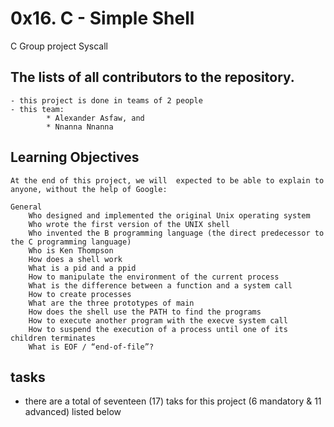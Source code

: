 # 0x16. C - Simple Shell
  C Group project Syscall


## The lists of all contributors to the repository.

	- this project is done in teams of 2 people 
	- this team: 
  			* Alexander Asfaw, and
   			* Nnanna Nnanna


## Learning Objectives

	At the end of this project, we will  expected to be able to explain to anyone, without the help of Google:

	General
		Who designed and implemented the original Unix operating system
		Who wrote the first version of the UNIX shell
		Who invented the B programming language (the direct predecessor to the C programming language)
		Who is Ken Thompson
		How does a shell work
		What is a pid and a ppid
		How to manipulate the environment of the current process
		What is the difference between a function and a system call
		How to create processes
		What are the three prototypes of main
		How does the shell use the PATH to find the programs
		How to execute another program with the execve system call
		How to suspend the execution of a process until one of its children terminates
		What is EOF / “end-of-file”?

## tasks 

* there are a total of seventeen (17) taks for this project (6 mandatory & 11 advanced) listed below
